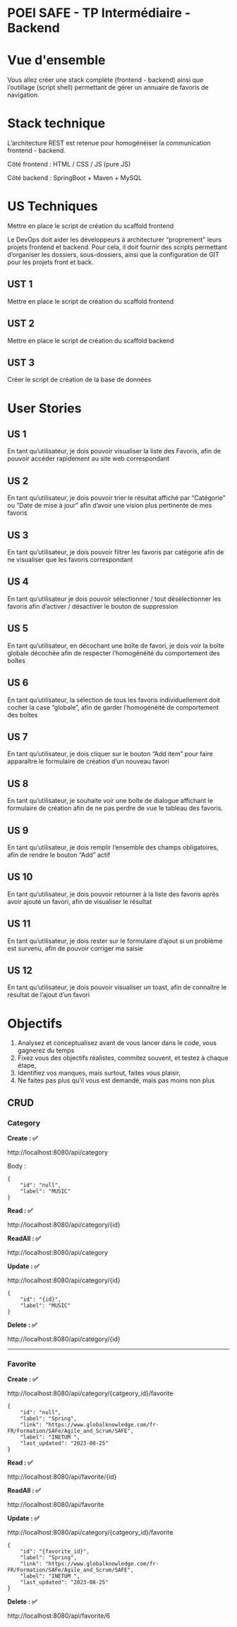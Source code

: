 # POEI SAFE - TP Intermédiaire - Backend

# Vue d'ensemble

Vous allez créer une stack complète (frontend - backend) ainsi que l’outillage (script shell) permettant de gérer un annuaire de favoris de navigation.

# Stack technique

L’architecture REST est retenue pour homogénéiser la communication frontend - backend.

Côté frontend : HTML / CSS / JS (pure JS)

Côté backend : SpringBoot + Maven + MySQL

# US Techniques
Mettre en place le script de création du scaffold frontend 

Le DevOps doit aider les développeurs à architecturer “proprement” leurs projets frontend et backend.
Pour cela, il doit fournir des scripts permettant d’organiser les dossiers, sous-dossiers,
ainsi que la configuration de GIT pour les projets front et back.

## UST 1

Mettre en place le script de création du scaffold frontend

## UST 2

Mettre en place le script de création du scaffold backend

## UST 3

Créer le script de création de la base de données

# User Stories

## US 1
En tant qu’utilisateur, je dois pouvoir visualiser la liste des Favoris, 
afin de pouvoir accéder rapidement au site web correspondant

## US 2
En tant qu’utilisateur, je dois pouvoir trier le résultat affiché par “Catégorie” ou “Date de mise à jour” 
afin d’avoir une vision plus pertinente de mes favoris

## US 3
En tant qu’utilisateur, je dois pouvoir filtrer les favoris par catégorie afin de ne visualiser que les favoris correspondant

## US 4
En tant qu’utilisateur je dois pouvoir sélectionner / tout désélectionner les favoris 
afin d’activer / désactiver le bouton de suppression

## US 5
En tant qu’utilisateur, en décochant une boîte de favori, je dois voir la boîte globale décochée afin de respecter
l’homogénéité du comportement des boîtes

## US 6
En tant qu’utilisateur, la sélection de tous les favoris individuellement doit cocher la case “globale”, afin de garder
l’homogénéité de comportement des boîtes

## US 7
En tant qu’utilisateur, je dois cliquer sur le bouton “Add item” 
pour faire apparaître le formulaire de création d’un nouveau favori

## US 8
En tant qu’utilisateur, je souhaite voir une boîte de dialogue affichant le formulaire de création 
afin de ne pas perdre de vue le tableau des favoris.

## US 9
En tant qu’utilisateur, je dois remplir l’ensemble des champs obligatoires, afin de rendre le bouton “Add” actif

## US 10 
En tant qu’utilisateur, je dois pouvoir retourner à la liste des favoris après avoir ajouté un favori, 
afin de visualiser le résultat

## US 11
En tant qu’utilisateur, je dois rester sur le formulaire d’ajout si un problème est survenu, 
afin de pouvoir corriger ma saisie

## US 12
En tant qu’utilisateur, je dois pouvoir visualiser un toast, afin de connaître le résultat de l’ajout d’un favori

# Objectifs

1. Analysez et conceptualisez avant de vous lancer dans le code, vous gagnerez du temps
2. Fixez vous des objectifs réalistes, commitez souvent, et testez à chaque étape,
3. Identifiez vos manques, mais surtout, faites vous plaisir,
4. Ne faites pas plus qu’il vous est demandé, mais pas moins non plus


## CRUD

### Category

**Create : ✅**

http://localhost:8080/api/category

Body : 

```
{
    "id": "null",
    "label": "MUSIC"
}
```

**Read : ✅**

http://localhost:8080/api/category/{id}

**ReadAll : ✅**

http://localhost:8080/api/category


**Update : ✅**

http://localhost:8080/api/category/{id}

```
{
    "id": "{id}",
    "label": "MUSIC"
}
```

**Delete : ✅**

http://localhost:8080/api/category/{id}

---

### Favorite

**Create : ✅**

http://localhost:8080/api/category/{catgeory_id}/favorite

```
{
    "id": "null",
    "label": "Spring",
    "link": "https://www.globalknowledge.com/fr-FR/Formation/SAFe/Agile_and_Scrum/SAFE",
    "label": "INETUM ",
    "last_updated": "2023-08-25"
}
```

**Read : ✅**

http://localhost:8080/api/favorite/{id}

**ReadAll : ✅**

http://localhost:8080/api/favorite

**Update : ✅**

http://localhost:8080/api/category/{catgeory_id}/favorite

```
{
    "id": "{favorite_id}",
    "label": "Spring",
    "link": "https://www.globalknowledge.com/fr-FR/Formation/SAFe/Agile_and_Scrum/SAFE",
    "label": "INETUM ",
    "last_updated": "2023-08-25"
}
```

**Delete : ✅**

http://localhost:8080/api/favorite/6